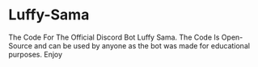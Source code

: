 # Luffy-Sama
The Code For The Official Discord Bot Luffy Sama.
The Code Is Open-Source and can be used by anyone as the bot was made for educational purposes.
Enjoy
